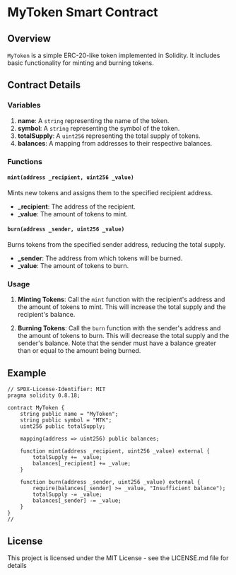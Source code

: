 # MyToken Smart Contract

## Overview

`MyToken` is a simple ERC-20-like token implemented in Solidity. It includes basic functionality for minting and burning tokens.

## Contract Details

### Variables

1. **name**: A `string` representing the name of the token.
2. **symbol**: A `string` representing the symbol of the token.
3. **totalSupply**: A `uint256` representing the total supply of tokens.
4. **balances**: A mapping from addresses to their respective balances.

### Functions

#### `mint(address _recipient, uint256 _value)`

Mints new tokens and assigns them to the specified recipient address.

- **_recipient**: The address of the recipient.
- **_value**: The amount of tokens to mint.

#### `burn(address _sender, uint256 _value)`

Burns tokens from the specified sender address, reducing the total supply.

- **_sender**: The address from which tokens will be burned.
- **_value**: The amount of tokens to burn.

### Usage

1. **Minting Tokens**: Call the `mint` function with the recipient's address and the amount of tokens to mint. This will increase the total supply and the recipient's balance.

2. **Burning Tokens**: Call the `burn` function with the sender's address and the amount of tokens to burn. This will decrease the total supply and the sender's balance. Note that the sender must have a balance greater than or equal to the amount being burned.

## Example

```solidity
// SPDX-License-Identifier: MIT
pragma solidity 0.8.18;

contract MyToken {
    string public name = "MyToken";
    string public symbol = "MTK";
    uint256 public totalSupply;

    mapping(address => uint256) public balances;

    function mint(address _recipient, uint256 _value) external {
        totalSupply += _value;
        balances[_recipient] += _value;
    }

    function burn(address _sender, uint256 _value) external {
        require(balances[_sender] >= _value, "Insufficient balance");
        totalSupply -= _value;
        balances[_sender] -= _value;
    }
}
//
```
## License

This project is licensed under the MIT License - see the LICENSE.md file for details

